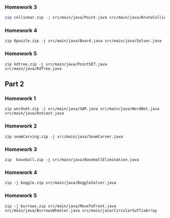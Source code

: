 ### Homework 3
```bash
zip collinear.zip -j src/main/java/Point.java src/main/java/BruteCollinearPoints.java src/main/java/FastCollinearPoints.java
```

### Homework 4
```
zip 8puzzle.zip -j src/main/java/Board.java src/main/java/Solver.java
```

### Homework 5
```
zip kdtree.zip -j src/main/java/PointSET.java src/main/java/KdTree.java
```

## Part 2

### Homework 1
```
zip wordnet.zip -j src/main/java/SAP.java src/main/java/WordNet.java src/main/java/Outcast.java
```

### Homework 2
```
zip seamCarving.zip -j src/main/java/SeamCarver.java
```

### Homework 3
```
zip  baseball.zip -j src/main/java/BaseballElimination.java
```

### Homework 4
```
zip -j boggle.zip src/main/java/BoggleSolver.java
```

### Homework 5
```
zip -j burrows.zip src/main/java/MoveToFront.java src/main/java/BurrowsWheeler.java src/main/java/CircularSuffixArray
```